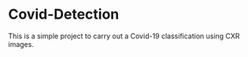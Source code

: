 # Covid-Detection
This is a simple project to carry out a Covid-19 classification using CXR images.
